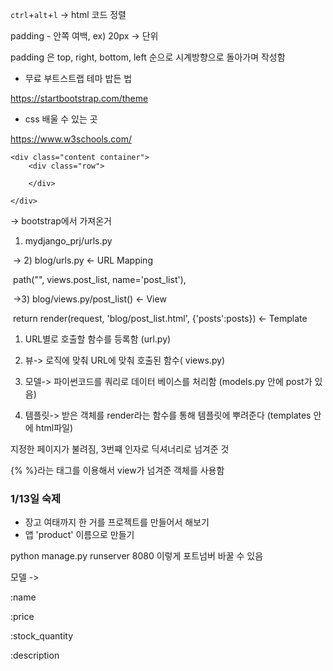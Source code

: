 `ctrl`+`alt`+`l` -> html 코드 정렬

padding - 안쪽 여백, ex) 20px -> 단위

padding 은 top, right, bottom, left 순으로 시계방향으로 돌아가며 작성함



* 무료 부트스트랩 테마 밥든 법

https://startbootstrap.com/theme



* css 배울 수 있는 곳

https://www.w3schools.com/


```
<div class="content container">
    <div class="row">

    </div>

</div>
```

-> bootstrap에서 가져온거





1) mydjango_prj/urls.py

​	-> 2) blog/urls.py <- URL Mapping

​		path("", views.post_list, name='post_list'),

​		->3) blog/views.py/post_list() <- View

​			return render(request, 'blog/post_list.html', {'posts':posts}) <- Template

1) URL별로 호출할 함수를 등록함 (url.py)

2) 뷰-> 로직에 맞춰 URL에 맞춰 호출된 함수( views.py)

3) 모델-> 파이썬코드를 쿼리로 데이터 베이스를 처리함 (models.py 안에 post가 있음)

4) 템플릿-> 받은 객체를 render라는 함수를 통해 템플릿에 뿌려준다 (templates 안에 html파일)

지정한 페이지가 불려짐, 3번쨰 인자로 딕셔너리로 넘겨준 것

{% %}라는 태그를 이용해서 view가 넘겨준 객체를 사용함



### 1/13일 숙제

* 장고 여태까지 한 거를 프로젝트를 만들어서 해보기
* 앱 'product' 이름으로 만들기

python manage.py runserver 8080 이렇게 포트넘버 바꿀 수 있음

모델 ->

:name

:price

:stock_quantity

:description



